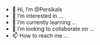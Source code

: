 - 👋 Hi, I’m @Persikals
- 👀 I’m interested in ...
- 🌱 I’m currently learning ...
- 💞️ I’m looking to collaborate on ...
- 📫 How to reach me ...

<!---
Persikals/Persikals is a ✨ special ✨ repository because its `README.md` (this file) appears on your GitHub profile.
You can click the Preview link to take a look at your changes.
--->

